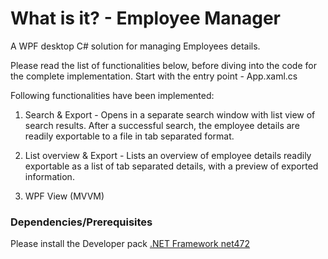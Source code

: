# What is it? - Employee Manager

A WPF desktop C# solution for managing Employees details.

Please read the list of functionalities below, before diving into the code for the complete implementation. 
Start with the entry point - App.xaml.cs


Following functionalities have been implemented:
  1.  Search & Export - Opens in a separate search window with list view of search results.
        After a successful search, the employee details are readily exportable to a file in tab separated format.
        
  2.  List overview & Export - Lists an overview of employee details readily exportable as a list of tab separated details, with a preview of exported information.
        
  3.  WPF View (MVVM)

### Dependencies/Prerequisites
Please install the Developer pack [.NET Framework net472](https://dotnet.microsoft.com/download/dotnet-framework/net472)
